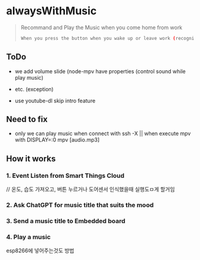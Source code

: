 # alwaysWithMusic
> Recommand and Play the Music when you come home from work
> ```sh
> When you press the button when you wake up or leave work (recognize through door sensor in the late evening), recommend a song that fits the mood at that time and play it
> ```
## ToDo
- we add volume slide (node-mpv have properties (control sound while play music)
- etc. (exception)

- use youtube-dl skip intro feature
## Need to fix
- only we can play music when connect with ssh -X || when execute mpv with DISPLAY=:0 mpv [audio.mp3]
## How it works
### 1. Event Listen from Smart Things Cloud
// 온도, 습도 가져오고, 버튼 누르거나 도어센서 인식했을때 실행도ㅁ게 할거임
### 2. Ask ChatGPT for music title that suits the mood
### 3. Send a music title to Embedded board
### 4. Play a music
esp8266에 넣어주는것도 방법
